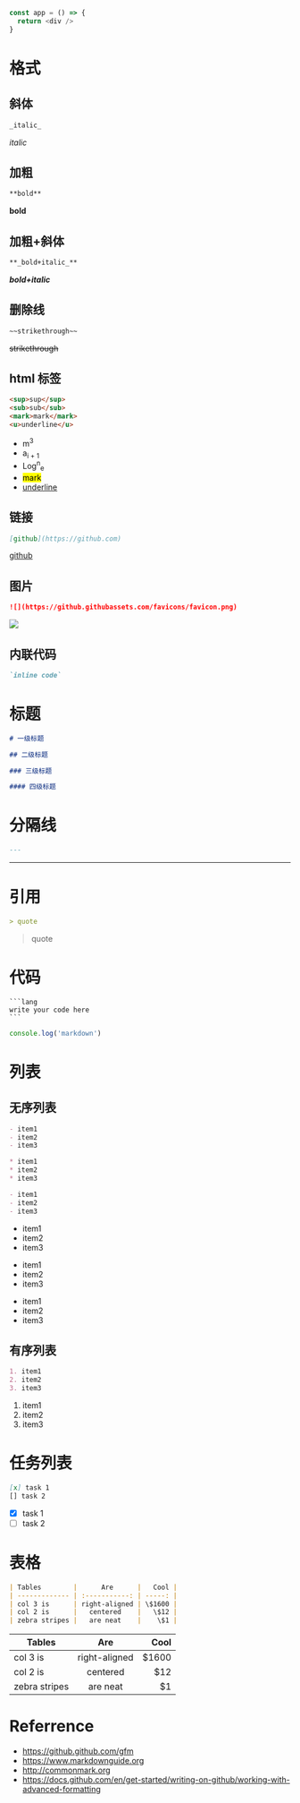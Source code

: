 ```js
const app = () => {
  return <div />
}
```

# 格式

## 斜体

```md
_italic_
```

_italic_

## 加粗

```md
**bold**
```

**bold**

## 加粗+斜体

```md
**_bold+italic_**
```

**_bold+italic_**

## 删除线

```md
~~strikethrough~~
```

~~strikethrough~~

## html 标签

```html
<sup>sup</sup>
<sub>sub</sub>
<mark>mark</mark>
<u>underline</u>
```

- m<sup>3</sup>
- a<sub>i + 1</sub>
- Log<sup>n</sup><sub>e</sub>
- <mark>mark</mark>
- <u>underline</u>

## 链接

```md
[github](https://github.com)
```

[github](https://github.com)

## 图片

```md
![](https://github.githubassets.com/favicons/favicon.png)
```

![](https://github.githubassets.com/favicons/favicon.png)

## 内联代码

```md
`inline code`
```

# 标题

```md
# 一级标题

## 二级标题

### 三级标题

#### 四级标题
```

# 分隔线

```md
---
```

---

# 引用

```md
> quote
```

> quote

# 代码

<pre><code>```lang
write your code here
```</code></pre>

```js
console.log('markdown')
```

# 列表

## 无序列表

```md
- item1
- item2
- item3

* item1
* item2
* item3

- item1
- item2
- item3
```

- item1
- item2
- item3

* item1
* item2
* item3

- item1
- item2
- item3

## 有序列表

```md
1. item1
2. item2
3. item3
```

1. item1
2. item2
3. item3

# 任务列表

```md
[x] task 1
[] task 2
```

- [x] task 1
- [ ] task 2

# 表格

```md
| Tables        |      Are      |   Cool |
| ------------- | :-----------: | -----: |
| col 3 is      | right-aligned | \$1600 |
| col 2 is      |   centered    |   \$12 |
| zebra stripes |   are neat    |    \$1 |
```

| Tables        |      Are      |   Cool |
| ------------- | :-----------: | -----: |
| col 3 is      | right-aligned | \$1600 |
| col 2 is      |   centered    |   \$12 |
| zebra stripes |   are neat    |    \$1 |

# Referrence

- https://github.github.com/gfm
- https://www.markdownguide.org
- http://commonmark.org
- https://docs.github.com/en/get-started/writing-on-github/working-with-advanced-formatting

